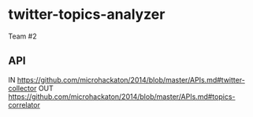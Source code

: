 twitter-topics-analyzer
=======================

Team #2

API
-----------

IN https://github.com/microhackaton/2014/blob/master/APIs.md#twitter-collector
OUT https://github.com/microhackaton/2014/blob/master/APIs.md#topics-correlator
